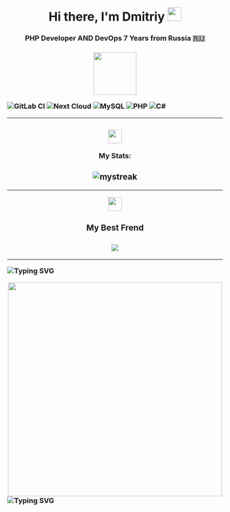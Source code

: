 <h1 align="center">Hi there, I'm Dmitriy
<img src="https://github.com/blackcater/blackcater/raw/main/images/Hi.gif" height="32"/></h1>
<h3 align="center">PHP Developer AND DevOps 7 Years from Russia 🇷🇺<h3>

<div id="header" align="center">
  <img src="https://media.giphy.com/media/M9gbBd9nbDrOTu1Mqx/giphy.gif" width="100"/>
</div>

![GitLab CI](https://img.shields.io/badge/gitlab%20ci-%23181717.svg?style=for-the-badge&logo=gitlab&logoColor=white)
![Next Cloud](https://img.shields.io/badge/Next%20Cloud-0B94DE?style=for-the-badge&logo=nextcloud&logoColor=white)
![MySQL](https://img.shields.io/badge/mysql-%2300f.svg?style=for-the-badge&logo=mysql&logoColor=white)
![PHP](https://img.shields.io/badge/php-%23777BB4.svg?style=for-the-badge&logo=php&logoColor=white)
![C#](https://img.shields.io/badge/c%23-%23239120.svg?style=for-the-badge&logo=c-sharp&logoColor=white)
<hr>
<div id="header" align="center">
<h3 align="center"><img src="https://cdn-icons-png.flaticon.com/512/8036/8036905.png" height="32"/> </h1> My Stats:<h3>
  <img src="https://github-readme-streak-stats.herokuapp.com/?user=dimaserr5&theme=tokyonight" alt="mystreak"/>
</div>
<hr>
<div id="header" align="center">
<img src="https://cdn-icons-png.flaticon.com/512/3128/3128313.png" height="32"/>
<h3 align="center"> My Best Frend<h3>
<a href = "https://github.com/dimaserr5/KPP_lab3_zd1/graphs/contributors">
  <img src = "https://contrib.rocks/image?repo=dimaserr5/KPP_lab3_zd1"/>
</a>
</div>
<hr>

<a><img src="https://readme-typing-svg.herokuapp.com?font=Roboto&size=24&pause=1000&color=C713F7&width=435&lines=Anti+Scam" alt="Typing SVG" /></a>
<div id="header" align="center">
  <img src="https://forum.antichat.com/bdergh/7471533130471.png" width="500"/>
</div>
<a><img src="https://readme-typing-svg.herokuapp.com?font=Roboto&size=24&pause=1000&color=C713F7&width=435&lines=---------" alt="Typing SVG" /></a>

